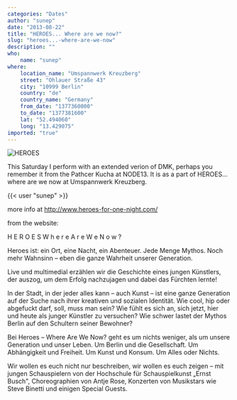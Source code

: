 ```yaml
---
categories: "Dates"
author: "sunep"
date: "2013-08-22"
title: "HEROES... Where are we now?"
slug: "heroes...-where-are-we-now"
description: ""
who: 
    name: "sunep"
where: 
    location_name: "Umspannwerk Kreuzberg"
    street: "Ohlauer Straße 43"
    city: "10999 Berlin"
    country: "de"
    country_name: "Germany"
    from_date: "1377360000"
    to_date: "1377381600"
    lat: "52.494060"
    long: "13.429075"
imported: "true"
---
```



![HEROES](HEROES---WHERE-ARE-WE-NOW-small.jpg) 

This Saturday I perform with an extended verion of DMK, perhaps you remember it from the Pathcer Kucha at NODE13. It is as a part of HEROES... where are we now at Umspannwerk Kreuzberg.

{{< user "sunep" >}}

more info at <http://www.heroes-for-one-night.com/>

from the website:

H E R O E S
W h e r e  A r e  W e  N o w ?


Heroes ist: ein Ort, eine Nacht, ein Abenteuer. Jede Menge Mythos. Noch mehr Wahnsinn – eben die ganze Wahrheit unserer Generation.
 
Live und multimedial erzählen wir die Geschichte eines jungen Künstlers, der auszog, um dem Erfolg nachzujagen und dabei das Fürchten lernte! 
 
In der Stadt, in der jeder alles kann – auch Kunst – ist eine ganze Generation auf der Suche nach ihrer kreativen und sozialen Identität. Wie cool, hip oder abgefuckt darf, soll, muss man sein? Wie fühlt es sich an, sich jetzt, hier und heute als junger Künstler zu versuchen? Wie schwer lastet der Mythos Berlin auf den Schultern seiner Bewohner?
 
Bei Heroes – Where Are We Now? geht es um nichts weniger, als um unsere Generation und unser Leben. Um Berlin und die Gesellschaft. Um Abhängigkeit und Freiheit. Um Kunst und Konsum. Um Alles oder Nichts.
 
Wir wollen es euch nicht nur beschreiben, wir wollen es euch zeigen – mit jungen Schauspielern von der Hochschule für Schauspielkunst „Ernst Busch", Choreographien von Antje Rose, Konzerten von Musikstars wie Steve Binetti und einigen Special Guests.
